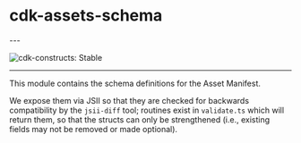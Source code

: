 # cdk-assets-schema

<!--BEGIN STABILITY BANNER-->---


![cdk-constructs: Stable](https://img.shields.io/badge/cdk--constructs-stable-success.svg?style=for-the-badge)

---
<!--END STABILITY BANNER-->

This module contains the schema definitions for the Asset Manifest.

We expose them via JSII so that they are checked for backwards compatibility
by the `jsii-diff` tool; routines exist in `validate.ts` which will return
them, so that the structs can only be strengthened (i.e., existing fields
may not be removed or made optional).
